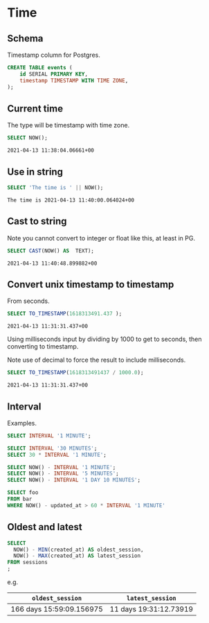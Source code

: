 # Time


## Schema

Timestamp column for Postgres.

```sql
CREATE TABLE events (
    id SERIAL PRIMARY KEY,
    timestamp TIMESTAMP WITH TIME ZONE,
);
```


## Current time

The type will be timestamp with time zone.

```sql
SELECT NOW();
```
```
2021-04-13 11:38:04.06661+00
```


## Use in string

```sql
SELECT 'The time is ' || NOW();
```

```
The time is 2021-04-13 11:40:00.064024+00
```


## Cast to string

Note you cannot convert to integer or float like this, at least in PG.

```sql
SELECT CAST(NOW() AS  TEXT);
```

```
2021-04-13 11:40:48.899882+00
```


## Convert unix timestamp to timestamp

From seconds.

```sql
SELECT TO_TIMESTAMP(1618313491.437 );
```

```
2021-04-13 11:31:31.437+00
```

Using milliseconds input by dividing by 1000 to get to seconds, then converting to timestamp.

Note use of decimal to force the result to include milliseconds.

```sql
SELECT TO_TIMESTAMP(1618313491437 / 1000.0);
```

```
2021-04-13 11:31:31.437+00
```


## Interval

Examples.

```sql
SELECT INTERVAL '1 MINUTE';

SELECT INTERVAL '30 MINUTES';
SELECT 30 * INTERVAL '1 MINUTE';

SELECT NOW() - INTERVAL '1 MINUTE';
SELECT NOW() - INTERVAL '5 MINUTES';
SELECT NOW() - INTERVAL '1 DAY 10 MINUTES';
```

```sql
SELECT foo
FROM bar
WHERE NOW() - updated_at > 60 * INTERVAL '1 MINUTE'
```


## Oldest and latest

```sql
SELECT
  NOW() - MIN(created_at) AS oldest_session,
  NOW() - MAX(created_at) AS latest_session
FROM sessions
;
```

e.g.

| `oldest_session` | `latest_session` |
|--- | ---|
|166 days 15:59:09.156975 | 11 days 19:31:12.73919 |
